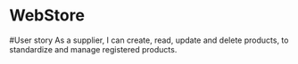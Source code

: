 # WebStore

#User story
As a supplier,
I can create, read, update and delete products, 
to standardize and manage registered products.